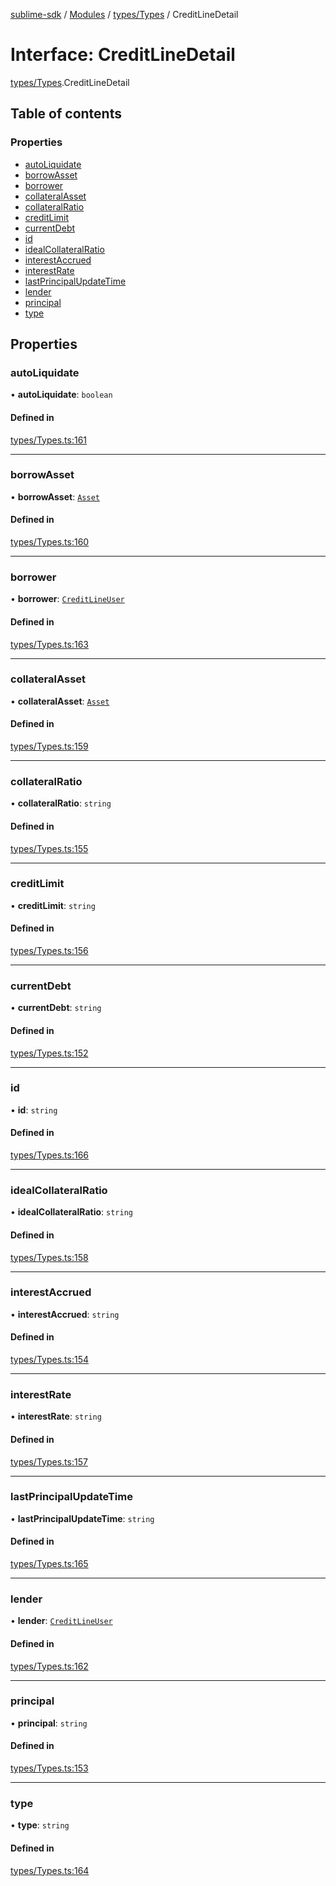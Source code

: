 [sublime-sdk](../README.md) / [Modules](../modules.md) / [types/Types](../modules/types_Types.md) / CreditLineDetail

# Interface: CreditLineDetail

[types/Types](../modules/types_Types.md).CreditLineDetail

## Table of contents

### Properties

- [autoLiquidate](types_Types.CreditLineDetail.md#autoliquidate)
- [borrowAsset](types_Types.CreditLineDetail.md#borrowasset)
- [borrower](types_Types.CreditLineDetail.md#borrower)
- [collateralAsset](types_Types.CreditLineDetail.md#collateralasset)
- [collateralRatio](types_Types.CreditLineDetail.md#collateralratio)
- [creditLimit](types_Types.CreditLineDetail.md#creditlimit)
- [currentDebt](types_Types.CreditLineDetail.md#currentdebt)
- [id](types_Types.CreditLineDetail.md#id)
- [idealCollateralRatio](types_Types.CreditLineDetail.md#idealcollateralratio)
- [interestAccrued](types_Types.CreditLineDetail.md#interestaccrued)
- [interestRate](types_Types.CreditLineDetail.md#interestrate)
- [lastPrincipalUpdateTime](types_Types.CreditLineDetail.md#lastprincipalupdatetime)
- [lender](types_Types.CreditLineDetail.md#lender)
- [principal](types_Types.CreditLineDetail.md#principal)
- [type](types_Types.CreditLineDetail.md#type)

## Properties

### autoLiquidate

• **autoLiquidate**: `boolean`

#### Defined in

[types/Types.ts:161](https://github.com/akshay111meher/sublime-sdk/blob/f53141a/src/types/Types.ts#L161)

___

### borrowAsset

• **borrowAsset**: [`Asset`](types_Types.Asset.md)

#### Defined in

[types/Types.ts:160](https://github.com/akshay111meher/sublime-sdk/blob/f53141a/src/types/Types.ts#L160)

___

### borrower

• **borrower**: [`CreditLineUser`](types_Types.CreditLineUser.md)

#### Defined in

[types/Types.ts:163](https://github.com/akshay111meher/sublime-sdk/blob/f53141a/src/types/Types.ts#L163)

___

### collateralAsset

• **collateralAsset**: [`Asset`](types_Types.Asset.md)

#### Defined in

[types/Types.ts:159](https://github.com/akshay111meher/sublime-sdk/blob/f53141a/src/types/Types.ts#L159)

___

### collateralRatio

• **collateralRatio**: `string`

#### Defined in

[types/Types.ts:155](https://github.com/akshay111meher/sublime-sdk/blob/f53141a/src/types/Types.ts#L155)

___

### creditLimit

• **creditLimit**: `string`

#### Defined in

[types/Types.ts:156](https://github.com/akshay111meher/sublime-sdk/blob/f53141a/src/types/Types.ts#L156)

___

### currentDebt

• **currentDebt**: `string`

#### Defined in

[types/Types.ts:152](https://github.com/akshay111meher/sublime-sdk/blob/f53141a/src/types/Types.ts#L152)

___

### id

• **id**: `string`

#### Defined in

[types/Types.ts:166](https://github.com/akshay111meher/sublime-sdk/blob/f53141a/src/types/Types.ts#L166)

___

### idealCollateralRatio

• **idealCollateralRatio**: `string`

#### Defined in

[types/Types.ts:158](https://github.com/akshay111meher/sublime-sdk/blob/f53141a/src/types/Types.ts#L158)

___

### interestAccrued

• **interestAccrued**: `string`

#### Defined in

[types/Types.ts:154](https://github.com/akshay111meher/sublime-sdk/blob/f53141a/src/types/Types.ts#L154)

___

### interestRate

• **interestRate**: `string`

#### Defined in

[types/Types.ts:157](https://github.com/akshay111meher/sublime-sdk/blob/f53141a/src/types/Types.ts#L157)

___

### lastPrincipalUpdateTime

• **lastPrincipalUpdateTime**: `string`

#### Defined in

[types/Types.ts:165](https://github.com/akshay111meher/sublime-sdk/blob/f53141a/src/types/Types.ts#L165)

___

### lender

• **lender**: [`CreditLineUser`](types_Types.CreditLineUser.md)

#### Defined in

[types/Types.ts:162](https://github.com/akshay111meher/sublime-sdk/blob/f53141a/src/types/Types.ts#L162)

___

### principal

• **principal**: `string`

#### Defined in

[types/Types.ts:153](https://github.com/akshay111meher/sublime-sdk/blob/f53141a/src/types/Types.ts#L153)

___

### type

• **type**: `string`

#### Defined in

[types/Types.ts:164](https://github.com/akshay111meher/sublime-sdk/blob/f53141a/src/types/Types.ts#L164)
